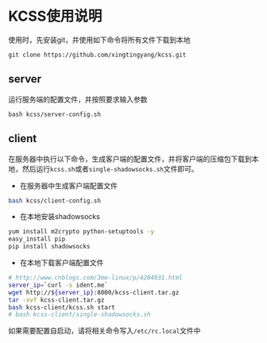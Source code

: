 # KCSS使用说明

使用时，先安装git，并使用如下命令将所有文件下载到本地

```
git clone https://github.com/xingtingyang/kcss.git
```

## server
运行服务端的配置文件，并按照要求输入参数

```
bash kcss/server-config.sh
```


## client
在服务器中执行以下命令，生成客户端的配置文件，并将客户端的压缩包下载到本地，然后运行`kcss.sh`或者`single-shadowsocks.sh`文件即可。

- 在服务器中生成客户端配置文件
```bash
bash kcss/client-config.sh
```

- 在本地安装shadowsocks
```bash
yum install m2crypto python-setuptools -y
easy_install pip
pip install shadowsocks
```

- 在本地下载客户端配置文件
```bash
# http://www.cnblogs.com/3me-linux/p/4284931.html
server_ip=`curl -s ident.me`
wget http://${server_ip}:8000/kcss-client.tar.gz
tar -xvf kcss-client.tar.gz
bash kcss-client/kcss.sh start
# bash kcss-client/single-shadowsocks.sh
```

如果需要配置自启动，请将相关命令写入`/etc/rc.local`文件中